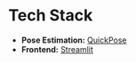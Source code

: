 # Tech Stack

*   **Pose Estimation:** [QuickPose](https://quickpose.ai/)
*   **Frontend:** [Streamlit](https://streamlit.io/) 